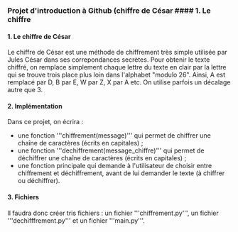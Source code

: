 ### Projet d'introduction à Github (chiffre de César                                                                                                                                               #### 1. Le chiffre 

#### 1. Le chiffre de César
Le chiffre de César est une méthode de chiffrement très simple utilisée par Jules César dans ses correpondances secrètes. Pour obtenir le texte chiffré, on remplace simplement chaque lettre du texte en clair par la lettre qui se trouve trois place plus loin dans l'alphabet "modulo 26". Ainsi, A est remplacé par D, B par E, W par Z, X par A etc. On utilise parfois un décalage autre que 3.

#### 2. Implémentation
Dans ce projet, on écrira :
- une fonction '''chiffrement(message)''' qui permet de chiffrer une chaîne de caractères (écrits en capitales) ;
- une fonction '''dechiffrement(message_chiffre)''' qui permet de déchiffrer une chaîne de caractères (écrits en capitales) ;
- une fonction principale qui demande à l'utilisateur de choisir entre chiffrement et déchiffrement, avant de lui demander le texte (à chiffrer ou déchiffrer).

#### 3. Fichiers
Il faudra donc créer tris fichiers : un fichier '''chiffrement.py''', un fichier '''dechifffrement.py''' et un fichier '''main.py'''.